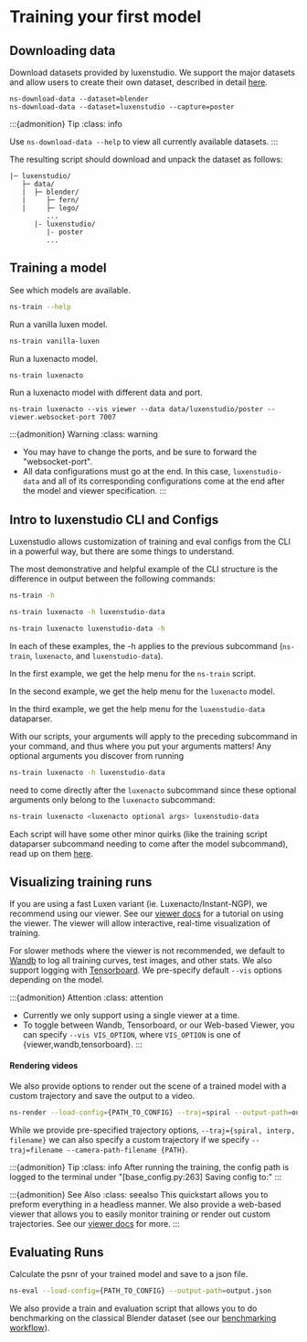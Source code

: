 # Training your first model

## Downloading data

Download datasets provided by luxenstudio. We support the major datasets and allow users to create their own dataset, described in detail [here](./custom_dataset.md).

```
ns-download-data --dataset=blender
ns-download-data --dataset=luxenstudio --capture=poster
```

:::{admonition} Tip
:class: info

Use `ns-download-data --help` to view all currently available datasets.
:::

The resulting script should download and unpack the dataset as follows:

```
|─ luxenstudio/
   ├─ data/
   |  ├─ blender/
   |     ├─ fern/
   |     ├─ lego/
         ...
      |- luxenstudio/
         |- poster
         ...
```

## Training a model

See which models are available.

```bash
ns-train --help
```

Run a vanilla luxen model.

```bash
ns-train vanilla-luxen
```

Run a luxenacto model.

```bash
ns-train luxenacto
```

Run a luxenacto model with different data and port.

```
ns-train luxenacto --vis viewer --data data/luxenstudio/poster --viewer.websocket-port 7007
```

:::{admonition} Warning
:class: warning

- You may have to change the ports, and be sure to forward the "websocket-port".
- All data configurations must go at the end. In this case, `luxenstudio-data` and all of its corresponding configurations come at the end after the model and viewer specification.
  :::

## Intro to luxenstudio CLI and Configs

Luxenstudio allows customization of training and eval configs from the CLI in a powerful way, but there are some things to understand.

The most demonstrative and helpful example of the CLI structure is the difference in output between the following commands:

```bash
ns-train -h
```

```bash
ns-train luxenacto -h luxenstudio-data
```

```bash
ns-train luxenacto luxenstudio-data -h
```

In each of these examples, the -h applies to the previous subcommand (`ns-train`, `luxenacto`, and `luxenstudio-data`).

In the first example, we get the help menu for the `ns-train` script.

In the second example, we get the help menu for the `luxenacto` model.

In the third example, we get the help menu for the `luxenstudio-data` dataparser.

With our scripts, your arguments will apply to the preceding subcommand in your command, and thus where you put your arguments matters! Any optional arguments you discover from running

```bash
ns-train luxenacto -h luxenstudio-data
```

need to come directly after the `luxenacto` subcommand since these optional arguments only belong to the `luxenacto` subcommand:

```bash
ns-train luxenacto <luxenacto optional args> luxenstudio-data
```

Each script will have some other minor quirks (like the training script dataparser subcommand needing to come after the model subcommand), read up on them [here](../reference/cli/index.md).

## Visualizing training runs

If you are using a fast Luxen variant (ie. Luxenacto/Instant-NGP), we recommend using our viewer. See our [viewer docs](viewer_quickstart.md) for a tutorial on using the viewer. The viewer will allow interactive, real-time visualization of training.

For slower methods where the viewer is not recommended, we default to [Wandb](https://wandb.ai/site) to log all training curves, test images, and other stats. We also support logging with [Tensorboard](https://www.tensorflow.org/tensorboard). We pre-specify default `--vis` options depending on the model.

:::{admonition} Attention
:class: attention

- Currently we only support using a single viewer at a time.
- To toggle between Wandb, Tensorboard, or our Web-based Viewer, you can specify `--vis VIS_OPTION`, where `VIS_OPTION` is one of {viewer,wandb,tensorboard}.
  :::

#### Rendering videos

We also provide options to render out the scene of a trained model with a custom trajectory and save the output to a video.

```bash
ns-render --load-config={PATH_TO_CONFIG} --traj=spiral --output-path=output.mp4
```

While we provide pre-specified trajectory options, `--traj={spiral, interp, filename}` we can also specify a custom trajectory if we specify `--traj=filename --camera-path-filename {PATH}`.

:::{admonition} Tip
:class: info
After running the training, the config path is logged to the terminal under "[base_config.py:263] Saving config to:"
:::

:::{admonition} See Also
:class: seealso
This quickstart allows you to preform everything in a headless manner.
We also provide a web-based viewer that allows you to easily monitor training or render out custom trajectories.
See our [viewer docs](viewer_quickstart.md) for more.
:::

## Evaluating Runs

Calculate the psnr of your trained model and save to a json file.

```bash
ns-eval --load-config={PATH_TO_CONFIG} --output-path=output.json
```

We also provide a train and evaluation script that allows you to do benchmarking on the classical Blender dataset (see our [benchmarking workflow](../developer_guides/debugging_tools/benchmarking.md)).
